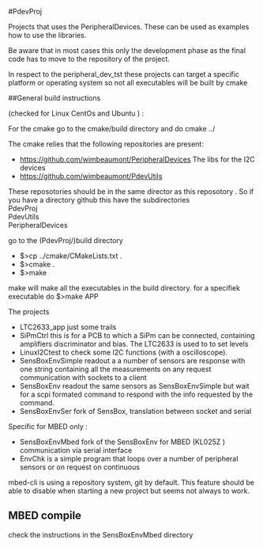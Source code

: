#PdevProj

Projects  that uses the PeripheralDevices.  These can be used as examples how to use the libraries. 

Be aware that in most cases this only the development phase as the final code has to move to the repository of the project.
 
In respect to the  peripheral_dev_tst  these projects can target a specific platform or operating system so not all executables will be built by cmake 
 
##General build instructions 

(checked for Linux CentOs and Ubuntu ) : 
 
For the cmake go to the cmake/build directory and do cmake ../
 
The cmake relies that the following repositories are present: 
 
*   https://github.com/wimbeaumont/PeripheralDevices   The libs for the I2C devices
*   https://github.com/wimbeaumont/PdevUtils 
 
These reposotories should be in the same director as this reposotory . So if you have a directory github this have the subdirectories  
PdevProj  
PdevUtils  
PeripheralDevices

go to the (PdevProj/)build   directory 

* $>cp ../cmake/CMakeLists.txt  .
* $>cmake .
* $>make 

make will make all the executables in the build directory. 
for a specifiek executable do  $>make  APP 
   
 
The projects 
 
*   LTC2633_app just some trails 
*   SiPmCtrl this is for a PCB to which a SiPm can be connected, containing amplifiers discriminator and bias. The LTC2633 is used to to set levels
*   LinuxI2Ctest to check some I2C functions (with a oscilloscope).
*   SensBoxEnvSimple  readout a a number of sensors are response with one string containing all the measurements on any request communication with sockets to a client 
*   SensBoxEnv readout the same sensors as SensBoxEnvSimple but wait for a scpi formated command to respond with the info requested by the command. 
*   SensBoxEnvSer fork of SensBox, translation between socket and serial 

 
 Specific for MBED only : 

*   SensBoxEnvMbed  fork of the SensBoxEnv for MBED  (KL025Z )  communication via serial interface
*   EnvChk  is a simple program that loops over a number of peripheral sensors or on request on continuous 

mbed-cli  is using a repository system, git by default.  This feature should be able to disable when starting a new project but seems not always to work.



## MBED compile 

check the instructions in the SensBoxEnvMbed directory 


